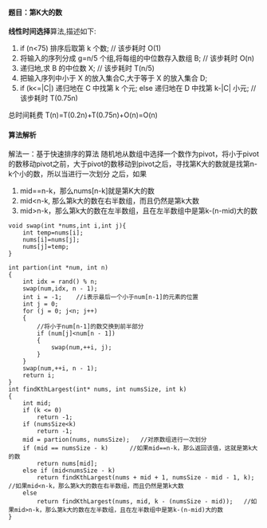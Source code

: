 #### 题目：第K大的数

**线性时间选择**算法,描述如下:
1. if (n<75) 排序后取第 k 个数;   // 该步耗时 O(1)
2. 将输入的序列分成 g=n/5 个组,将每组的中位数存入数组 B; // 该步耗时 O(n)
3. 递归地,求 B 的中位数 X;      // 该步耗时 T(n/5)
4. 把输入序列中小于 X 的放入集合C,大于等于 X 的放入集合 D;
5. if (k<=|C|) 递归地在 C 中找第 k 个元;
       else 递归地在 D 中找第 k-|C| 小元;  // 该步耗时 T(0.75n)

总时间耗费 T(n)=T(0.2n)+T(0.75n)+O(n)=O(n)

#### 算法解析
解法一：基于快速排序的算法
随机地从数组中选择一个数作为pivot，将小于pivot的数移动pivot之前，大于pivot的数移动到pivot之后，寻找第K大的数就是找第n-k个小的数，所以当进行一次划分
之后，如果
1. mid==n-k，那么nums[n-k]就是第K大的数
2. mid<n-k, 那么第k大的数在右半数组，而且仍然是第k大数
3. mid>n-k，那么第k大的数在左半数组，且在左半数组中是第k-(n-mid)大的数
```
void swap(int *nums,int i,int j){
    int temp=nums[i];
    nums[i]=nums[j];
    nums[j]=temp;
}

int partion(int *num, int n)
{
    int idx = rand() % n;
    swap(num,idx, n - 1);
    int i = -1;    //i表示最后一个小于num[n-1]的元素的位置
    int j = 0;     
    for (j = 0; j<n; j++)
    {
        //将小于num[n-1]的数交换到前半部分
        if (num[j]<num[n - 1])
        {
            swap(num,++i, j);
        }
    }
    swap(num,++i, n - 1);
    return i;
}
int findKthLargest(int* nums, int numsSize, int k)
{
    int mid;
    if (k <= 0)
        return -1;
    if (numsSize<k)
        return -1;
    mid = partion(nums, numsSize);   //对原数组进行一次划分
    if (mid == numsSize - k)      //如果mid==n-k，那么返回该值，这就是第k大的数
        return nums[mid];
    else if (mid<numsSize - k)
        return findKthLargest(nums + mid + 1, numsSize - mid - 1, k);  //如果mid<n-k，那么第k大的数在右半数组，而且仍然是第k大数
    else
        return findKthLargest(nums, mid, k - (numsSize - mid));   //如果mid>n-k，那么第k大的数在左半数组，且在左半数组中是第k-(n-mid)大的数
}
```
